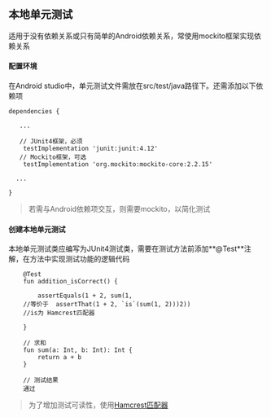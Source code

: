 ## 本地单元测试

适用于没有依赖关系或只有简单的Android依赖关系，常使用mockito框架实现依赖关系

#### 配置环境

在Android studio中，单元测试文件需放在src/test/java路径下。还需添加以下依赖项

```
dependencies {

   ...
   
   // JUnit4框架，必须
    testImplementation 'junit:junit:4.12'
   // Mockito框架，可选
    testImplementation 'org.mockito:mockito-core:2.2.15'

  ...
  
}
```

> 若需与Android依赖项交互，则需要mockito，以简化测试

#### 创建本地单元测试

本地单元测试类应编写为JUnit4测试类，需要在测试方法前添加**@Test**注解，在方法中实现测试功能的逻辑代码

        @Test
        fun addition_isCorrect() {

            assertEquals(1 + 2, sum(1, 
        //等价于  assertThat(1 + 2, `is`(sum(1, 2)))2))
        //is为 Hamcrest匹配器

        }

        // 求和
        fun sum(a: Int, b: Int): Int {
            return a + b
        }

        // 测试结果
        通过


> 为了增加测试可读性，使用[Hamcrest匹配器](https://github.com/hamcrest)



